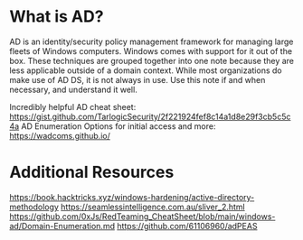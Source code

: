 # What is AD?
AD is an identity/security policy management framework for managing large fleets of Windows computers. Windows comes with support for it out of the box. These techniques are grouped together into one note because they are less applicable outside of a domain context. While most organizations do make use of AD DS, it is not always in use. Use this note if and when necessary, and understand it well. 

Incredibly helpful AD cheat sheet:
https://gist.github.com/TarlogicSecurity/2f221924fef8c14a1d8e29f3cb5c5c4a
AD Enumeration Options for initial access and more:
https://wadcoms.github.io/

# Additional Resources
https://book.hacktricks.xyz/windows-hardening/active-directory-methodology
https://seamlessintelligence.com.au/sliver_2.html
https://github.com/0xJs/RedTeaming_CheatSheet/blob/main/windows-ad/Domain-Enumeration.md
https://github.com/61106960/adPEAS

